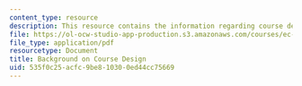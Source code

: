 ```yaml
---
content_type: resource
description: This resource contains the information regarding course design.
file: https://ol-ocw-studio-app-production.s3.amazonaws.com/courses/ec-s11-engineering-capacity-in-community-based-healthcare-fall-2005/535f0c25acfc9be810300ed44cc75669_MITEC_S11F05_course_design.pdf
file_type: application/pdf
resourcetype: Document
title: Background on Course Design
uid: 535f0c25-acfc-9be8-1030-0ed44cc75669
---
```

